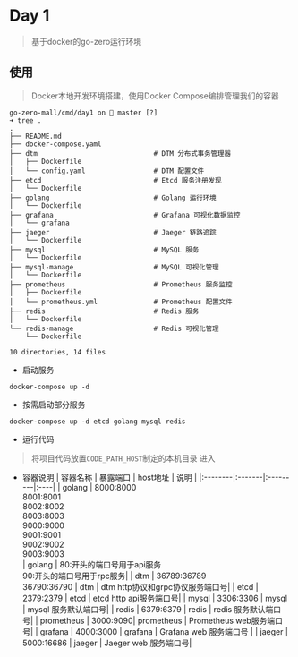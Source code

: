 # Day 1
> 基于docker的go-zero运行环境

## 使用
> Docker本地开发环境搭建，使用Docker Compose编排管理我们的容器
```
go-zero-mall/cmd/day1 on  master [?] 
➜ tree .   
.
├── README.md
├── docker-compose.yaml
├── dtm                             # DTM 分布式事务管理器
│   ├── Dockerfile
│   └── config.yaml                 # DTM 配置文件
├── etcd                            # Etcd 服务注册发现
│   └── Dockerfile
├── golang                          # Golang 运行环境
│   └── Dockerfile
├── grafana                         # Grafana 可视化数据监控
│   └── grafana
├── jaeger                          # Jaeger 链路追踪
│   └── Dockerfile
├── mysql                           # MySQL 服务
│   └── Dockerfile
├── mysql-manage                    # MySQL 可视化管理
│   └── Dockerfile
├── prometheus                      # Prometheus 服务监控
│   ├── Dockerfile
│   └── prometheus.yml              # Prometheus 配置文件
├── redis                           # Redis 服务
│   └── Dockerfile
└── redis-manage                    # Redis 可视化管理
    └── Dockerfile

10 directories, 14 files
```

* 启动服务
```
docker-compose up -d
```

* 按需启动部分服务
```
docker-compose up -d etcd golang mysql redis
```

* 运行代码
> 将项目代码放置`CODE_PATH_HOST`制定的本机目录 进入

* 容器说明
| 容器名称 | 暴露端口 | host地址 | 说明 |
|:--------|:-------|:---------|:----|
| golang | 8000:8000<br>8001:8001<br>8002:8002<br>8003:8003<br>9000:9000<br>9001:9001<br>9002:9002<br>9003:9003<br>| golang | 80:开头的端口号用于api服务<br>90:开头的端口号用于rpc服务|
| dtm | 36789:36789<br>36790:36790 | dtm | dtm http协议和grpc协议服务端口号|
| etcd | 2379:2379 | etcd | etcd http api服务端口号|
| mysql | 3306:3306 | mysql | mysql 服务默认端口号|
| redis | 6379:6379 | redis | redis 服务默认端口号|
| prometheus | 3000:9090| prometheus | Prometheus web服务端口号|
| grafana | 4000:3000 | grafana | Grafana web 服务端口号 |
| jaeger | 5000:16686 | jaeger | Jaeger web 服务端口号|